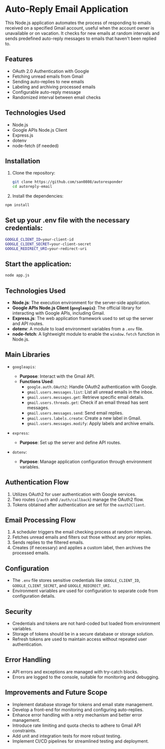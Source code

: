 # Auto-Reply Email Application

This Node.js application automates the process of responding to emails received on a specified Gmail account, useful when the account owner is unavailable or on vacation. It checks for new emails at random intervals and sends predefined auto-reply messages to emails that haven't been replied to.

## Features

- OAuth 2.0 Authentication with Google
- Fetching unread emails from Gmail
- Sending auto-replies to new emails
- Labeling and archiving processed emails
- Configurable auto-reply message
- Randomized interval between email checks

## Technologies Used

- Node.js
- Google APIs Node.js Client
- Express.js
- dotenv
- node-fetch (if needed)

## Installation

1. Clone the repository:
   ```sh
   git clone https://github.com/san0808/autoresponder
   cd autoreply-email
   ```
2. Install the dependencies:
```sh
npm install
```

## Set up your .env file with the necessary credentials:
```sh
GOOGLE_CLIENT_ID=your-client-id
GOOGLE_CLIENT_SECRET=your-client-secret
GOOGLE_REDIRECT_URI=your-redirect-uri
```

## Start the application:
```sh
node app.js
```

## Technologies Used

- **Node.js**: The execution environment for the server-side application.
- **Google APIs Node.js Client (`googleapis`)**: The official library for interacting with Google APIs, including Gmail.
- **Express.js**: The web application framework used to set up the server and API routes.
- **dotenv**: A module to load environment variables from a `.env` file.
- **node-fetch**: A lightweight module to enable the `window.fetch` function in Node.js.

## Main Libraries

- `googleapis`:
  - **Purpose**: Interact with the Gmail API.
  - **Functions Used**:
    - `google.auth.OAuth2`: Handle OAuth2 authentication with Google.
    - `gmail.users.messages.list`: List all unread emails in the inbox.
    - `gmail.users.messages.get`: Retrieve specific email details.
    - `gmail.users.threads.get`: Check if an email thread has sent messages.
    - `gmail.users.messages.send`: Send email replies.
    - `gmail.users.labels.create`: Create a new label in Gmail.
    - `gmail.users.messages.modify`: Apply labels and archive emails.

- `express`:
  - **Purpose**: Set up the server and define API routes.

- `dotenv`:
  - **Purpose**: Manage application configuration through environment variables.

## Authentication Flow

1. Utilizes OAuth2 for user authentication with Google services.
2. Two routes (`/auth` and `/auth/callback`) manage the OAuth2 flow.
3. Tokens obtained after authentication are set for the `oauth2Client`.

## Email Processing Flow

1. A scheduler triggers the email checking process at random intervals.
2. Fetches unread emails and filters out those without any prior replies.
3. Sends replies to the filtered emails.
4. Creates (if necessary) and applies a custom label, then archives the processed emails.

## Configuration

- The `.env` file stores sensitive credentials like `GOOGLE_CLIENT_ID`, `GOOGLE_CLIENT_SECRET`, and `GOOGLE_REDIRECT_URI`.
- Environment variables are used for configuration to separate code from configuration details.

## Security

- Credentials and tokens are not hard-coded but loaded from environment variables.
- Storage of tokens should be in a secure database or storage solution.
- Refresh tokens are used to maintain access without repeated user authentication.

## Error Handling

- API errors and exceptions are managed with try-catch blocks.
- Errors are logged to the console, suitable for monitoring and debugging.

## Improvements and Future Scope

- Implement database storage for tokens and email state management.
- Develop a front-end for monitoring and configuring auto-replies.
- Enhance error handling with a retry mechanism and better error management.
- Introduce rate limiting and quota checks to adhere to Gmail API constraints.
- Add unit and integration tests for more robust testing.
- Implement CI/CD pipelines for streamlined testing and deployment.
